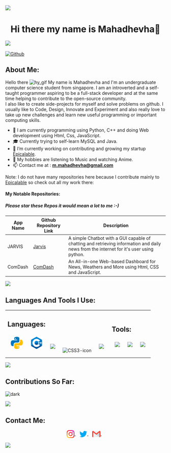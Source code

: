 <img src="https://user-images.githubusercontent.com/73097560/115834477-dbab4500-a447-11eb-908a-139a6edaec5c.gif"> 
<div align="center">
  
# Hi there my name is Mahadhevha👋

</div>
<img src="https://user-images.githubusercontent.com/73097560/115834477-dbab4500-a447-11eb-908a-139a6edaec5c.gif"> 

[![Github](https://img.shields.io/github/followers/MahaMohan?label=Follow&style=social)](https://github.com/MahaMohan)

## About Me:
 Hello there <img width="3%" height="3%" src="https://github.githubassets.com/images/mona-loading-dark.gif" alt="hy_gif"/> My name is Mahadhevha and I'm an undergraduate computer science student from singapore. I am an introverted and a self-taught programmer aspiring to be a full-stack developer and at the same time helping to contribute to the open-source community.  
 I also like to create side-projects for myself and solve problems on github. I usually like to Code, Design, Innovate and Experiment and also really love to take up new challenges and learn new useful programming or important computing skills.
- 🔭 I am currently programming using Python, C++ and doing Web development using Html, Css, JavaScript.
- 🎓 Currently trying to self-learn MySQL and Java.
- 🌱 I’m currently working on contributing and growing my startup [Epicalable](https://github.com/Epicalable).
- 📖  My hobbies are listening to Music and watching Anime.
- 📫 Contact me at :  **m.mahadhevha@gmail.com**

Note: I do not have many repositories here because I contribute mainly to [Epicalable](https://github.com/Epicalable) so check out all my work there:  

#### My Notable Repositories:
##### Please star these Repos it would mean a lot to me :-)
| App Name | Github Repository Link                           | Description                                                                                                                             |
|----------|--------------------------------------------------|-----------------------------------------------------------------------------------------------------------------------------------------|
| JARVIS   | [Jarvis](https://github.com/Epicalable/JARVIS)   | A simple Chatbot with a GUI capable of chatting and retrieving information and daily news from the internet for it's user using python. |
| ComDash  | [ComDash](https://github.com/Epicalable/ComDash) | An All-in-one Web-based Dashboard for News, Weathers and More using Html, CSS and JavaScript.                                           |

<img src="https://user-images.githubusercontent.com/73097560/115834477-dbab4500-a447-11eb-908a-139a6edaec5c.gif"> 

## Languages And Tools I Use:
<table><tr><td valign="top">

## Languages:
<div align="center">  
<img style="margin: 10px" src="https://raw.githubusercontent.com/MahaMohan/MahaMohan/1c3e789c38b62487a7a9d5b1e4b89cb4c70442e4/icons/python.svg" height="38"/>  
<img style="margin: 10px" src="https://raw.githubusercontent.com/MahaMohan/MahaMohan/1c3e789c38b62487a7a9d5b1e4b89cb4c70442e4/icons/cpp.svg" height="38"/>
<img style="margin: 10px" src="https://cdn.jsdelivr.net/gh/devicons/devicon/icons/html5/html5-original.svg" height="38"/>
<img style="margin: 10px" src="https://cdn.jsdelivr.net/gh/devicons/devicon/icons/css3/css3-original.svg" alt="CSS3-icon" height="38"/>
<img style="margin: 10px" src="https://cdn.jsdelivr.net/gh/devicons/devicon/icons/javascript/javascript-original.svg" height="38"/>
</td><td>

## Tools:
<img style="margin: 10px" src="https://cdn.jsdelivr.net/gh/devicons/devicon/icons/vscode/vscode-original.svg" height="38"/>
<img style="margin: 10px" src="https://img.icons8.com/fluency/48/000000/github.png" height="45"/>
<img style="margin: 10px" src="https://cdn.jsdelivr.net/gh/devicons/devicon/icons/git/git-original.svg" height="38"/>
</td></tr></table> 



<img src="https://user-images.githubusercontent.com/73097560/115834477-dbab4500-a447-11eb-908a-139a6edaec5c.gif"> 
  
## Contributions So Far:
![dark](https://awesome-github-stats.azurewebsites.net/user-stats/MahaMohan?theme=dark&cardType=octocat)  

<img src="https://user-images.githubusercontent.com/73097560/115834477-dbab4500-a447-11eb-908a-139a6edaec5c.gif"> 

## Contact Me:
<p align="center">
<a href="https://www.instagram.com/Mahadhevha/" target="_blank">
  <img align="center" width="24px" src="https://raw.githubusercontent.com/MahaMohan/MahaMohan/1e006cdd82bd86b13693fb860dbba99b344d793c/icons/instagram.svg"/>
</a> &nbsp;&nbsp;
<a href="https://twitter.com/Epicalable_Maha" target="_blank">
  <img align="center" width="24px" src="https://raw.githubusercontent.com/MahaMohan/MahaMohan/12ee805794a25a29fa6c6299cdfdd343f245b795/icons/Twitter.svg"/>
</a> &nbsp;&nbsp;
<a href="mailto:m.mahadhevha@gmail.com" >
  <img align="center" width="26px" src="https://raw.githubusercontent.com/MahaMohan/MahaMohan/12ee805794a25a29fa6c6299cdfdd343f245b795/icons/Gmail.svg"/>
</a> &nbsp;&nbsp;
</p>

<img src="https://user-images.githubusercontent.com/73097560/115834477-dbab4500-a447-11eb-908a-139a6edaec5c.gif"> 